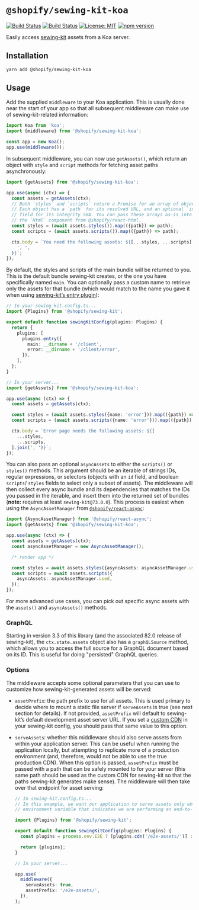 # `@shopify/sewing-kit-koa`

[![Build Status](https://github.com/Shopify/quilt/workflows/Node-CI/badge.svg?branch=main)](https://github.com/Shopify/quilt/actions?query=workflow%3ANode-CI)
[![Build Status](https://github.com/Shopify/quilt/workflows/Ruby-CI/badge.svg?branch=main)](https://github.com/Shopify/quilt/actions?query=workflow%3ARuby-CI)
[![License: MIT](https://img.shields.io/badge/License-MIT-green.svg)](LICENSE.md) [![npm version](https://badge.fury.io/js/%40shopify%2Fsewing-kit-koa.svg)](https://badge.fury.io/js/%40shopify%2Fsewing-kit-koa.svg)

Easily access [sewing-kit](https://github.com/Shopify/sewing-kit) assets from a Koa server.

## Installation

```bash
yarn add @shopify/sewing-kit-koa
```

## Usage

Add the supplied `middleware` to your Koa application. This is usually done near the start of your app so that all subsequent middleware can make use of sewing-kit-related information:

```ts
import Koa from 'koa';
import {middleware} from '@shopify/sewing-kit-koa';

const app = new Koa();
app.use(middleware());
```

In subsequent middleware, you can now use `getAssets()`, which return an object with `style` and `script` methods for fetching asset paths asynchronously:

```ts
import {getAssets} from '@shopify/sewing-kit-koa';

app.use(async (ctx) => {
  const assets = getAssets(ctx);
  // Both `styles` and `scripts` return a Promise for an array of objects.
  // Each object has a `path` for its resolved URL, and an optional `integrity`
  // field for its integrity SHA. You can pass these arrays as-is into
  // the `Html` component from @shopify/react-html.
  const styles = (await assets.styles()).map(({path}) => path);
  const scripts = (await assets.scripts()).map(({path}) => path);

  ctx.body = `You need the following assets: ${[...styles, ...scripts].join(
    ', ',
  )}`;
});
```

By default, the styles and scripts of the main bundle will be returned to you. This is the default bundle sewing-kit creates, or the one you have specifically named `main`. You can optionally pass a custom name to retrieve only the assets for that bundle (which would match to the name you gave it when using [sewing-kit’s entry plugin](https://github.com/Shopify/sewing-kit/blob/main/docs/plugins/entry.md)):

```ts
// In your sewing-kit.config.ts...
import {Plugins} from '@shopify/sewing-kit';

export default function sewingKitConfig(plugins: Plugins) {
  return {
    plugins: [
      plugins.entry({
        main: __dirname + '/client',
        error: __dirname + '/client/error',
      }),
    ],
  };
}
```

```ts
// In your server...
import {getAssets} from '@shopify/sewing-kit-koa';

app.use(async (ctx) => {
  const assets = getAssets(ctx);

  const styles = (await assets.styles({name: 'error'})).map(({path}) => path);
  const scripts = (await assets.scripts({name: 'error'})).map(({path}) => path);

  ctx.body = `Error page needs the following assets: ${[
    ...styles,
    ...scripts,
  ].join(', ')}`;
});
```

You can also pass an optional `asyncAssets` to either the `scripts()` or `styles()` methods. This argument should be an iterable of strings IDs, regular expressions, or selectors (objects with an `id` field, and boolean `scripts`/ `styles` fields to select only a subset of assets). The middleware will then collect every async bundle and its dependencies that matches the IDs you passed in the iterable, and insert them into the returned set of bundles (**note:** requires at least `sewing-kit@73.0.0`). This process is easiest when using the `AsyncAssetManager` from [`@shopify/react-async`](../react-async):

```ts
import {AsyncAssetManager} from '@shopify/react-async';
import {getAssets} from '@shopify/sewing-kit-koa';

app.use(async (ctx) => {
  const assets = getAssets(ctx);
  const asyncAssetManager = new AsyncAssetManager();

  /* render app */

  const styles = await assets.styles({asyncAssets: asyncAssetManager.used});
  const scripts = await assets.scripts({
    asyncAssets: asyncAssetManager.used,
  });
});
```

For more advanced use cases, you can pick out specific async assets with the `assets()` and `asyncAssets()` methods.

### GraphQL

Starting in version 3.3 of this library (and the associated 82.0 release of sewing-kit), the `ctx.state.assets` object also has a `graphQLSource` method, which allows you to access the full source for a GraphQL document based on its ID. This is useful for doing "persisted" GraphQL queries.

### Options

The middleware accepts some optional parameters that you can use to customize how sewing-kit-generated assets will be served:

- `assetPrefix`: the path prefix to use for all assets. This is used primary to decide where to mount a static file server if `serveAssets` is true (see next section for details). If not provided, `assetPrefix` will default to sewing-kit’s default development asset server URL. If you set a [custom CDN](https://github.com/Shopify/sewing-kit/blob/main/docs/plugins/cdn.md) in your sewing-kit config, you should pass that same value to this option.

- `serveAssets`: whether this middleware should also serve assets from within your application server. This can be useful when running the application locally, but attempting to replicate more of a production environment (and, therefore, would not be able to use the true production CDN). When this option is passed, `assetPrefix` must be passed with a path that can be safely mounted to for your server (this same path should be used as the custom CDN for sewing-kit so that the paths sewing-kit generates make sense). The middleware will then take over that endpoint for asset serving:

  ```ts
  // In sewing-kit.config.ts...
  // In this example, we want our application to serve assets only when we pass an
  // environment variable that indicates we are performing an end-to-end test.

  import {Plugins} from '@shopify/sewing-kit';

  export default function sewingKitConfig(plugins: Plugins) {
    const plugins = process.env.E2E ? [plugins.cdn('/e2e-assets/')] : [];

    return {plugins};
  }
  ```

  ```ts
  // In your server...

  app.use(
    middleware({
      serveAssets: true,
      assetPrefix: '/e2e-assets/',
    }),
  );
  ```
